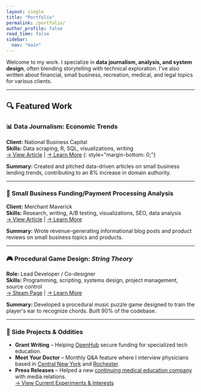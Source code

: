 ```yaml
---
layout: single
title: "Portfolio"
permalink: /portfolio/
author_profile: false
read_time: false
sidebar:
  nav: "main"
---
```

Welcome to my work. I specialize in **data journalism, analysis, and system design**, often blending storytelling with technical exploration. I've also written about financial, small business, recreation, medical, and legal topics for various clients.

---

<h2 class="section-header">🔍 Featured Work</h2>

### 📊 Data Journalism: Economic Trends   
**Client:** National Business Capital    
**Skills:** Data scraping, R, SQL, visualizations, writing    
[→ View Article](https://www.nationalbusinesscapital.com/data-reports/states-least-likely-to-survive-recession/) | [→ Learn More](/portfolio/economic-trends/) {: style="margin-bottom: 0;"}
<div class="portfolio-callout-block">
  <strong>Summary: </strong>Created and pitched data-driven articles on small business lending trends, contributing to an 8% increase in domain authority.
</div>     

---

### 💸 Small Business Funding/Payment Processing Analysis        
**Client:** Merchant Maverick    
**Skills:** Research, writing, A/B testing, visualizations, SEO, data analysis    
[→ View Article](https://www.merchantmaverick.com/reviews/stripe-review/) | [→ Learn More](/portfolio/small-business-writing/) 
<div class ="callout-block">
  <strong>Summary: </strong>Wrote revenue-generating informational blog posts and product reviews on small business topics and products.   
</div>
 
---

### 🎮 Procedural Game Design: *String Theory*   
**Role:** Lead Developer / Co-designer    
**Skills:** Programming, scripting, systems design, project management, source control  
[→ Steam Page](https://store.steampowered.com/app/402150/String_Theory/) | [→ Learn More](/portfolio/game-design/)  
<div class ="callout-block">
  <strong>Summary: </strong>Developed a procedural music puzzle game designed to train the player's ear to recognize chords. Built 90% of the codebase.
</div>

---

### 🧠 Side Projects & Oddities   
- **Grant Writing** – Helping [OpenHub](https://openhubproject.com/) secure funding for specialized tech education. 
- **Meet Your Doctor** – Monthly Q&A feature where I interview physicians based in [Central New York](https://www.cnyhealth.com/) and [Rochester](https://www.gvhealthnews.com/).  
- **Press Releases** – Helped a new [continuing medical education company](https://qdcme.com/) with media relations.  
[→ View Current Experiments & Interests](/now/)
